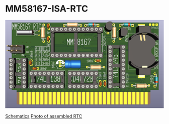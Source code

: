 # MM58167-ISA-RTC
![header](./info/rtc.jpg)

[Schematics](./info/schematics.pdf)
[Photo of assembled RTC](./info/assembled.jpg)
